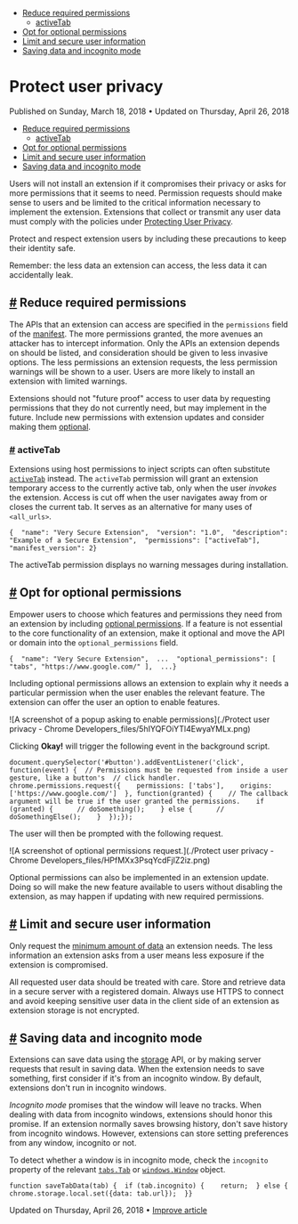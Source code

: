 

*   [Reduce required permissions](https://developer.chrome.com/docs/extensions/mv3/user_privacy/#required_permissions)
    *   [activeTab](https://developer.chrome.com/docs/extensions/mv3/user_privacy/#activeTab)
*   [Opt for optional permissions](https://developer.chrome.com/docs/extensions/mv3/user_privacy/#optional_permissions)
*   [Limit and secure user information](https://developer.chrome.com/docs/extensions/mv3/user_privacy/#data_collection)
*   [Saving data and incognito mode](https://developer.chrome.com/docs/extensions/mv3/user_privacy/#data-incognito)

Protect user privacy
====================

Published on Sunday, March 18, 2018 • Updated on Thursday, April 26, 2018



*   [Reduce required permissions](https://developer.chrome.com/docs/extensions/mv3/user_privacy/#required_permissions)
    *   [activeTab](https://developer.chrome.com/docs/extensions/mv3/user_privacy/#activeTab)
*   [Opt for optional permissions](https://developer.chrome.com/docs/extensions/mv3/user_privacy/#optional_permissions)
*   [Limit and secure user information](https://developer.chrome.com/docs/extensions/mv3/user_privacy/#data_collection)
*   [Saving data and incognito mode](https://developer.chrome.com/docs/extensions/mv3/user_privacy/#data-incognito)

Users will not install an extension if it compromises their privacy or asks for more permissions that it seems to need. Permission requests should make sense to users and be limited to the critical information necessary to implement the extension. Extensions that collect or transmit any user data must comply with the policies under [Protecting User Privacy](https://developer.chrome.com/docs/webstore/program-policies/#:~:text=protecting%20user%20privacy).

Protect and respect extension users by including these precautions to keep their identity safe.

Remember: the less data an extension can access, the less data it can accidentally leak.

[#](https://developer.chrome.com/docs/extensions/mv3/user_privacy/#required_permissions) Reduce required permissions
--------------------------------------------------------------------------------------------------------------------

The APIs that an extension can access are specified in the `permissions` field of the [manifest](https://developer.chrome.com/docs/extensions/mv3/manifest/). The more permissions granted, the more avenues an attacker has to intercept information. Only the APIs an extension depends on should be listed, and consideration should be given to less invasive options. The less permissions an extension requests, the less permission warnings will be shown to a user. Users are more likely to install an extension with limited warnings.

Extensions should not "future proof" access to user data by requesting permissions that they do not currently need, but may implement in the future. Include new permissions with extension updates and consider making them [optional](https://developer.chrome.com/docs/extensions/mv3/user_privacy/#optional_permissions).

### [#](https://developer.chrome.com/docs/extensions/mv3/user_privacy/#activeTab) activeTab

Extensions using host permissions to inject scripts can often substitute [`activeTab`](https://developer.chrome.com/docs/extensions/mv3/manifest/activeTab/) instead. The `activeTab` permission will grant an extension temporary access to the currently active tab, only when the user _invokes_ the extension. Access is cut off when the user navigates away from or closes the current tab. It serves as an alternative for many uses of `<all_urls>`.

    {  "name": "Very Secure Extension",  "version": "1.0",  "description": "Example of a Secure Extension",  "permissions": ["activeTab"],  "manifest_version": 2}

The activeTab permission displays no warning messages during installation.

[#](https://developer.chrome.com/docs/extensions/mv3/user_privacy/#optional_permissions) Opt for optional permissions
---------------------------------------------------------------------------------------------------------------------

Empower users to choose which features and permissions they need from an extension by including [optional permissions](https://developer.chrome.com/docs/extensions/reference/permissions#manifest). If a feature is not essential to the core functionality of an extension, make it optional and move the API or domain into the `optional_permissions` field.

    {  "name": "Very Secure Extension",  ...  "optional_permissions": [ "tabs", "https://www.google.com/" ],  ...}

Including optional permissions allows an extension to explain why it needs a particular permission when the user enables the relevant feature. The extension can offer the user an option to enable features.

![A screenshot of a popup asking to enable permissions](./Protect user privacy - Chrome Developers_files/5hIYQFOiYTl4EwyaYMLx.png)

Clicking **Okay!** will trigger the following event in the background script.

    document.querySelector('#button').addEventListener('click', function(event) {  // Permissions must be requested from inside a user gesture, like a button's  // click handler.  chrome.permissions.request({    permissions: ['tabs'],    origins: ['https://www.google.com/']  }, function(granted) {    // The callback argument will be true if the user granted the permissions.    if (granted) {      // doSomething();    } else {      // doSomethingElse();    }  });});

The user will then be prompted with the following request.

![A screenshot of optional permissions request.](./Protect user privacy - Chrome Developers_files/HPfMXx3PsqYcdFjlZ2iz.png)

Optional permissions can also be implemented in an extension update. Doing so will make the new feature available to users without disabling the extension, as may happen if updating with new required permissions.

[#](https://developer.chrome.com/docs/extensions/mv3/user_privacy/#data_collection) Limit and secure user information
---------------------------------------------------------------------------------------------------------------------

Only request the [minimum amount of data](https://developer.chrome.com/docs/webstore/program-policies/permissions/) an extension needs. The less information an extension asks from a user means less exposure if the extension is compromised.

All requested user data should be treated with care. Store and retrieve data in a secure server with a registered domain. Always use HTTPS to connect and avoid keeping sensitive user data in the client side of an extension as extension storage is not encrypted.

[#](https://developer.chrome.com/docs/extensions/mv3/user_privacy/#data-incognito) Saving data and incognito mode
-----------------------------------------------------------------------------------------------------------------

Extensions can save data using the [storage](https://developer.chrome.com/docs/extensions/reference/storage/) API, or by making server requests that result in saving data. When the extension needs to save something, first consider if it's from an incognito window. By default, extensions don't run in incognito windows.

_Incognito mode_ promises that the window will leave no tracks. When dealing with data from incognito windows, extensions should honor this promise. If an extension normally saves browsing history, don't save history from incognito windows. However, extensions can store setting preferences from any window, incognito or not.

To detect whether a window is in incognito mode, check the `incognito` property of the relevant [`tabs.Tab`](https://developer.chrome.com/docs/extensions/reference/tabs/#type-Tab) or [`windows.Window`](https://developer.chrome.com/docs/extensions/reference/windows/#type-Window) object.

    function saveTabData(tab) {  if (tab.incognito) {    return;  } else {    chrome.storage.local.set({data: tab.url});  }}

Updated on Thursday, April 26, 2018 • [Improve article](https://github.com/GoogleChrome/developer.chrome.com/blob/main/site/en/docs/extensions/mv3/user_privacy/index.md)

